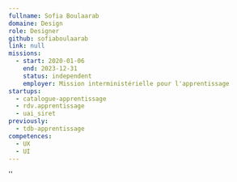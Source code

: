 ```yaml
---
fullname: Sofia Boulaarab
domaine: Design
role: Designer
github: sofiaboulaarab
link: null
missions:
  - start: 2020-01-06
    end: 2023-12-31
    status: independent
    employer: Mission interministérielle pour l'apprentissage
startups:
  - catalogue-apprentissage
  - rdv.apprentissage
  - uai_siret
previously:
  - tdb-apprentissage
competences:
  - UX
  - UI
---
```


''
